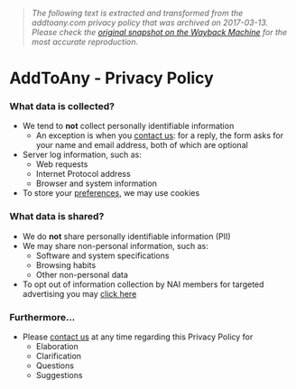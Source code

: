 > *The following text is extracted and transformed from the addtoany.com privacy policy that was archived on 2017-03-13. Please check the [original snapshot on the Wayback Machine](https://web.archive.org/web/20170313145713id_/https%3A//www.addtoany.com/privacy) for the most accurate reproduction.*

# AddToAny - Privacy Policy

### What data is collected?

  * We tend to **not** collect personally identifiable information 
    * An exception is when you [contact us](https://web.archive.org/contact/): for a reply, the form asks for your name and email address, both of which are optional
  * Server log information, such as: 
    * Web requests
    * Internet Protocol address
    * Browser and system information
  * To store your [preferences](https://web.archive.org/share/preferences), we may use cookies



### What data is shared?

  * We do **not** share personally identifiable information (PII)
  * We may share non-personal information, such as: 
    * Software and system specifications
    * Browsing habits
    * Other non-personal data
  * To opt out of information collection by NAI members for targeted advertising you may [click here](http://www.networkadvertising.org/choices/)



### Furthermore...

  * Please [contact us](https://web.archive.org/contact/) at any time regarding this Privacy Policy for 
    * Elaboration
    * Clarification
    * Questions
    * Suggestions


